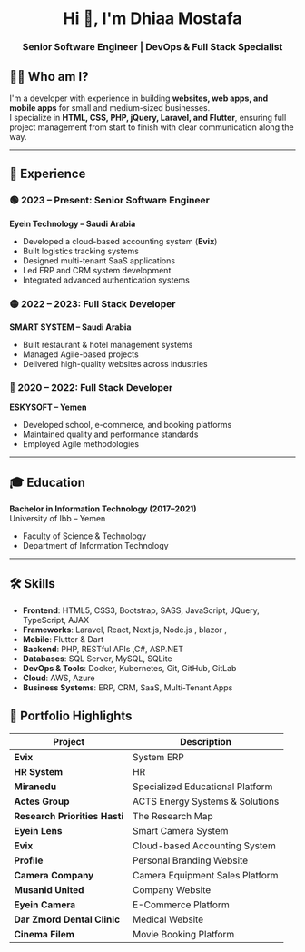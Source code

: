 <h1 align="center">Hi 👋, I'm Dhiaa Mostafa</h1>
<h3 align="center">Senior Software Engineer | DevOps & Full Stack Specialist</h3>

## 👨‍💻 Who am I?

I'm a developer with experience in building **websites, web apps, and mobile apps** for small and medium-sized businesses.  
I specialize in **HTML, CSS, PHP, jQuery, Laravel, and Flutter**, ensuring full project management from start to finish with clear communication along the way.

---

## 💼 Experience

### 🟢 2023 – Present: Senior Software Engineer  
**Eyein Technology – Saudi Arabia**
- Developed a cloud-based accounting system (**Evix**)
- Built logistics tracking systems
- Designed multi-tenant SaaS applications
- Led ERP and CRM system development
- Integrated advanced authentication systems

### 🟡 2022 – 2023: Full Stack Developer  
**SMART SYSTEM – Saudi Arabia**
- Built restaurant & hotel management systems
- Managed Agile-based projects
- Delivered high-quality websites across industries

### 🔵 2020 – 2022: Full Stack Developer  
**ESKYSOFT – Yemen**
- Developed school, e-commerce, and booking platforms
- Maintained quality and performance standards
- Employed Agile methodologies

---

## 🎓 Education

**Bachelor in Information Technology (2017–2021)**  
University of Ibb – Yemen  
- Faculty of Science & Technology  
- Department of Information Technology

---
## 🛠️ Skills

- **Frontend**: HTML5, CSS3, Bootstrap, SASS, JavaScript, JQuery, TypeScript, AJAX  
- **Frameworks**: Laravel, React, Next.js, Node.js , blazor , 
- **Mobile**: Flutter & Dart  
- **Backend**: PHP, RESTful APIs ,C#, ASP.NET
- **Databases**: SQL Server, MySQL, SQLite  
- **DevOps & Tools**: Docker, Kubernetes, Git, GitHub, GitLab  
- **Cloud**: AWS, Azure  
- **Business Systems**: ERP, CRM, SaaS, Multi-Tenant Apps 

## 🧩 Portfolio Highlights


| Project | Description | 
|--------|-------------|
| **Evix** | System ERP|
| **HR System** |HR|
| **Miranedu** | Specialized Educational Platform| 
| **Actes Group** | ACTS Energy Systems & Solutions| 
| **Research Priorities Hasti** | The Research Map | 
| **Eyein Lens** | Smart Camera System | 
| **Evix** | Cloud-based Accounting System | 
| **Profile** | Personal Branding Website | 
| **Camera Company** | Camera Equipment Sales Platform | 
| **Musanid United** | Company Website | 
| **Eyein Camera** | E-Commerce Platform | 
| **Dar Zmord Dental Clinic** | Medical Website |
| **Cinema Filem** | Movie Booking Platform |
